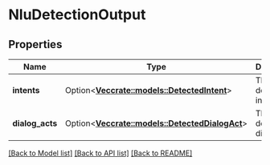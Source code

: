 # NluDetectionOutput

## Properties

Name | Type | Description | Notes
------------ | ------------- | ------------- | -------------
**intents** | Option<[**Vec<crate::models::DetectedIntent>**](DetectedIntent.md)> | The detected intents. | [optional][readonly]
**dialog_acts** | Option<[**Vec<crate::models::DetectedDialogAct>**](DetectedDialogAct.md)> | The detected dialog acts. | [optional][readonly]

[[Back to Model list]](../README.md#documentation-for-models) [[Back to API list]](../README.md#documentation-for-api-endpoints) [[Back to README]](../README.md)


